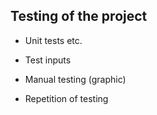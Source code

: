 ## Testing of the project

* Unit tests etc.

* Test inputs

* Manual testing (graphic)

* Repetition of testing